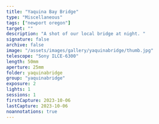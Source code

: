 ```yaml
---
title: "Yaquina Bay Bridge"
type: "Miscellaneous"
tags: ["newport oregon"]
target: ""
description: "A shot of our local bridge at night. "
signature: false
archive: false
image: "/assets/images/gallery/yaquinabridge/thumb.jpg"
telescope: "Sony ILCE-6300"
length: 50mm
aperture: 25mm
folder: yaquinabridge
group: "yaquinabridge"
exposure: 2
lights: 1
sessions: 1
firstCapture: 2023-10-06
lastCapture: 2023-10-06
noannotations: true
---
```

